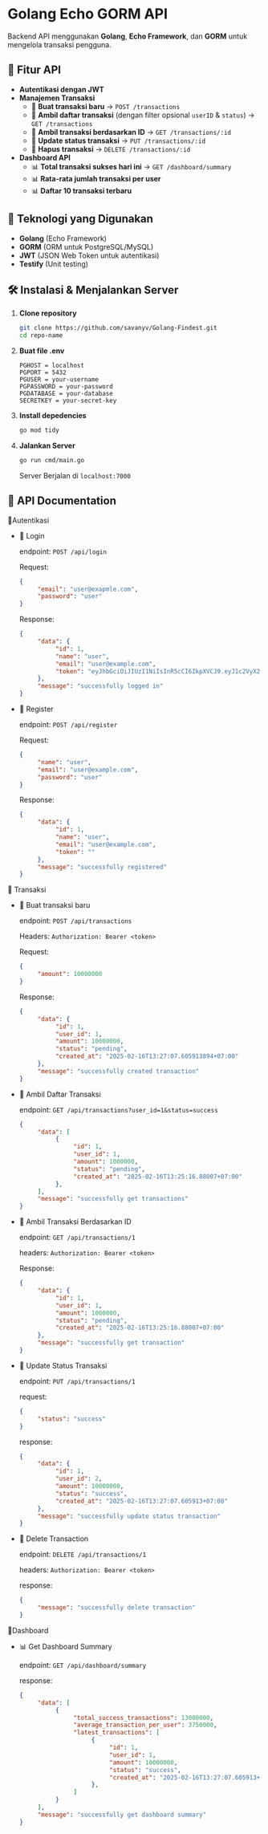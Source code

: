 # Golang Echo GORM API

Backend API menggunakan **Golang**, **Echo Framework**, dan **GORM** untuk mengelola transaksi pengguna.

## 🚀 Fitur API
- **Autentikasi dengan JWT**
- **Manajemen Transaksi**
  - 🔹 **Buat transaksi baru** → `POST /transactions`
  - 🔹 **Ambil daftar transaksi** (dengan filter opsional `userID` & `status`) → `GET /transactions`
  - 🔹 **Ambil transaksi berdasarkan ID** → `GET /transactions/:id`
  - 🔹 **Update status transaksi** → `PUT /transactions/:id`
  - 🔹 **Hapus transaksi** → `DELETE /transactions/:id`
- **Dashboard API**
  - 📊 **Total transaksi sukses hari ini** → `GET /dashboard/summary`
  - 📊 **Rata-rata jumlah transaksi per user**
  - 📊 **Daftar 10 transaksi terbaru**

## 📌 Teknologi yang Digunakan
- **Golang** (Echo Framework)
- **GORM** (ORM untuk PostgreSQL/MySQL)
- **JWT** (JSON Web Token untuk autentikasi)
- **Testify** (Unit testing)

## 🛠 Instalasi & Menjalankan Server
1. **Clone repository**
   ```sh
   git clone https://github.com/savanyv/Golang-Findest.git
   cd repo-name
     ```
   
2. **Buat file .env**
     ```env
     PGHOST = localhost
     PGPORT = 5432
     PGUSER = your-username
     PGPASSWORD = your-password
     PGDATABASE = your-database
     SECRETKEY = your-secret-key
     ```
3. **Install depedencies**
     ```sh
     go mod tidy
     ```
4. **Jalankan Server**
     ```sh
     go run cmd/main.go
     ```
     Server Berjalan di ```localhost:7000```
## 📖 API Documentation
🔹Autentikasi

- 🔐 Login

     endpoint: ```POST /api/login```

     Request:
     ```json
     {
          "email": "user@exapmle.com",
          "password": "user"
     }
     ```
     Response:
     ```json
     {
          "data": {
               "id": 1,
               "name": "user",
               "email": "user@example.com",
               "token": "eyJhbGciOiJIUzI1NiIsInR5cCI6IkpXVCJ9.eyJ1c2VyX2lkIjoiMiIsImVtYWlsIjoic2F2YW55dkBleGFtcGxlLmNvbSIsImlzcyI6ImZpbmRlc3QiLCJleHAiOjE3Mzk3NzM2MDgsImlhdCI6MTczOTY4NzIwOH0.85KF2FfcVXvf_gbXUKZIm6r51TCaaMBGA3X3KDgsu6g"
          },
          "message": "successfully logged in"
     }
     ```
- 🔐 Register

     endpoint: ```POST /api/register```

     Request:
     ```json
     {
          "name": "user",
          "email": "user@example.com",
          "password": "user"
     }
     ```
     Response:
     ```json
     {
          "data": {
               "id": 1,
               "name": "user",
               "email": "user@example.com",
               "token": ""
          },
          "message": "successfully registered"
     }
     ```

🔹 Transaksi
- 📌 Buat transaksi baru

     endpoint: ```POST /api/transactions```

     Headers: ```Authorization: Bearer <token>```

     Request:
     ```json
     {
          "amount": 10000000
     }
     ```
     Response:
     ```json
     {
          "data": {
               "id": 1,
               "user_id": 1,
               "amount": 10000000,
               "status": "pending",
               "created_at": "2025-02-16T13:27:07.605913894+07:00"
          },
          "message": "successfully created transaction"
     }
     ```

- 📌 Ambil Daftar Transaksi

     endpoint: ```GET /api/transactions?user_id=1&status=success```
     ```json
     {
          "data": [
               {
                    "id": 1,
                    "user_id": 1,
                    "amount": 1000000,
                    "status": "pending",
                    "created_at": "2025-02-16T13:25:16.88007+07:00"
               },
          ],
          "message": "successfully get transactions"
     }
     ```

- 📌 Ambil Transaksi Berdasarkan ID

     endpoint: ```GET /api/transactions/1```

     headers: ```Authorization: Bearer <token>```

     Response:
     ```json
     {
          "data": {
               "id": 1,
               "user_id": 1,
               "amount": 1000000,
               "status": "pending",
               "created_at": "2025-02-16T13:25:16.88007+07:00"
          },
          "message": "successfully get transaction"
     }
     ```
- 📌 Update Status Transaksi

     endpoint: ```PUT /api/transactions/1```

     request:
     ```json
     {
          "status": "success"
     }
     ```
     response:
     ```json
     {
          "data": {
               "id": 1,
               "user_id": 2,
               "amount": 10000000,
               "status": "success",
               "created_at": "2025-02-16T13:27:07.605913+07:00"
          },
          "message": "successfully update status transaction"
     }
     ```

- 📌 Delete Transaction

     endpoint: ```DELETE /api/transactions/1```

     headers: ```Authorization: Bearer <token>```

     response:
     ```json
     {
          "message": "successfully delete transaction"
     }
     ```

🔹Dashboard
- 📊 Get Dashboard Summary

     endpoint: ```GET /api/dashboard/summary```

     response:
     ```json
     {
          "data": [
               {
                    "total_success_transactions": 13000000,
                    "average_transaction_per_user": 3750000,
                    "latest_transactions": [
                         {
                              "id": 1,
                              "user_id": 1,
                              "amount": 10000000,
                              "status": "success",
                              "created_at": "2025-02-16T13:27:07.605913+07:00"
                         },
                    ]
               }
          ],
          "message": "successfully get dashboard summary"
     }
     ```
